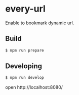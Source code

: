 # every-url
Enable to bookmark dynamic url.

## Build

```bash
$ npm run prepare
```

## Developing

```bash
$ npm run develop
```
open http://localhost:8080/
